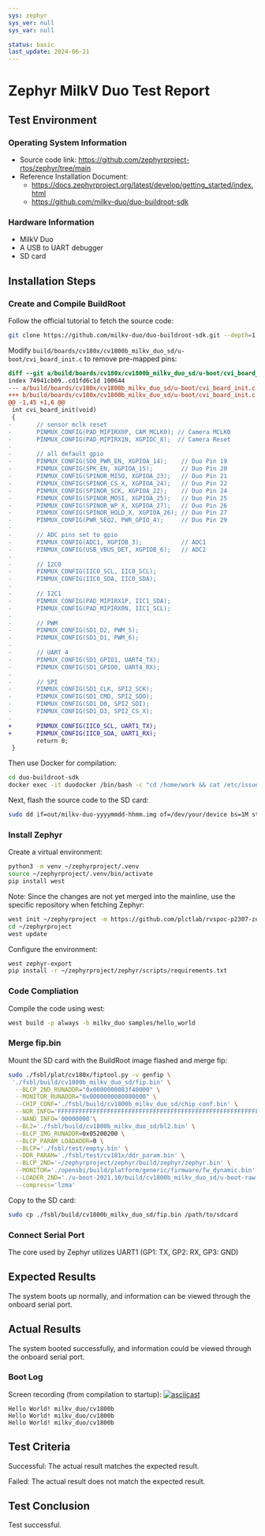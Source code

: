 ```yaml
---
sys: zephyr
sys_ver: null
sys_var: null

status: basic
last_update: 2024-06-21
---
```


# Zephyr MilkV Duo Test Report

## Test Environment

### Operating System Information

- Source code link: https://github.com/zephyrproject-rtos/zephyr/tree/main
- Reference Installation Document:
    - https://docs.zephyrproject.org/latest/develop/getting_started/index.html
    - https://github.com/milkv-duo/duo-buildroot-sdk

### Hardware Information

- MilkV Duo
- A USB to UART debugger
- SD card

## Installation Steps

### Create and Compile BuildRoot

Follow the official tutorial to fetch the source code:
```bash
git clone https://github.com/milkv-duo/duo-buildroot-sdk.git --depth=1
```

Modify `build/boards/cv180x/cv1800b_milkv_duo_sd/u-boot/cvi_board_init.c` to remove pre-mapped pins:
```diff
diff --git a/build/boards/cv180x/cv1800b_milkv_duo_sd/u-boot/cvi_board_init.c b/build/boards/cv180x/cv1800b_milkv_duo_sd/u-boot/cvi_board_init.c
index 74941cb09..cd1fd6c1d 100644
--- a/build/boards/cv180x/cv1800b_milkv_duo_sd/u-boot/cvi_board_init.c
+++ b/build/boards/cv180x/cv1800b_milkv_duo_sd/u-boot/cvi_board_init.c
@@ -1,45 +1,6 @@
 int cvi_board_init(void)
 {
-       // sensor mclk reset
-       PINMUX_CONFIG(PAD_MIPIRX0P, CAM_MCLK0); // Camera MCLK0
-       PINMUX_CONFIG(PAD_MIPIRX1N, XGPIOC_8);  // Camera Reset
-
-       // all default gpio
-       PINMUX_CONFIG(SD0_PWR_EN, XGPIOA_14);    // Duo Pin 19
-       PINMUX_CONFIG(SPK_EN, XGPIOA_15);        // Duo Pin 20
-       PINMUX_CONFIG(SPINOR_MISO, XGPIOA_23);   // Duo Pin 21
-       PINMUX_CONFIG(SPINOR_CS_X, XGPIOA_24);   // Duo Pin 22
-       PINMUX_CONFIG(SPINOR_SCK, XGPIOA_22);    // Duo Pin 24
-       PINMUX_CONFIG(SPINOR_MOSI, XGPIOA_25);   // Duo Pin 25
-       PINMUX_CONFIG(SPINOR_WP_X, XGPIOA_27);   // Duo Pin 26
-       PINMUX_CONFIG(SPINOR_HOLD_X, XGPIOA_26); // Duo Pin 27
-       PINMUX_CONFIG(PWR_SEQ2, PWR_GPIO_4);     // Duo Pin 29
-
-       // ADC pins set to gpio
-       PINMUX_CONFIG(ADC1, XGPIOB_3);           // ADC1
-       PINMUX_CONFIG(USB_VBUS_DET, XGPIOB_6);   // ADC2
-
-       // I2C0
-       PINMUX_CONFIG(IIC0_SCL, IIC0_SCL);
-       PINMUX_CONFIG(IIC0_SDA, IIC0_SDA);
-
-       // I2C1
-       PINMUX_CONFIG(PAD_MIPIRX1P, IIC1_SDA);
-       PINMUX_CONFIG(PAD_MIPIRX0N, IIC1_SCL);
-
-       // PWM
-       PINMUX_CONFIG(SD1_D2, PWM_5);
-       PINMUX_CONFIG(SD1_D1, PWM_6);
-
-       // UART 4
-       PINMUX_CONFIG(SD1_GPIO1, UART4_TX);
-       PINMUX_CONFIG(SD1_GPIO0, UART4_RX);
-
-       // SPI
-       PINMUX_CONFIG(SD1_CLK, SPI2_SCK);
-       PINMUX_CONFIG(SD1_CMD, SPI2_SDO);
-       PINMUX_CONFIG(SD1_D0, SPI2_SDI);
-       PINMUX_CONFIG(SD1_D3, SPI2_CS_X);
-
+       PINMUX_CONFIG(IIC0_SCL, UART1_TX);
+       PINMUX_CONFIG(IIC0_SDA, UART1_RX);
        return 0;
 }

```

Then use Docker for compilation:
```bash
cd duo-buildroot-sdk
docker exec -it duodocker /bin/bash -c "cd /home/work && cat /etc/issue && ./build.sh milkv-duo"
```

Next, flash the source code to the SD card:
```bash 
sudo dd if=out/milkv-duo-yyyymmdd-hhmm.img of=/dev/your/device bs=1M status=progress
```

### Install Zephyr

Create a virtual environment:

```bash
python3 -m venv ~/zephyrproject/.venv
source ~/zephyrproject/.venv/bin/activate
pip install west
```

Note: Since the changes are not yet merged into the mainline, use the specific repository when fetching Zephyr:
```bash
west init ~/zephyrproject -m https://github.com/plctlab/rvspoc-p2307-zephyr.git
cd ~/zephyrproject
west update
```

Configure the environment:
```bash
west zephyr-export
pip install -r ~/zephyrproject/zephyr/scripts/requirements.txt
```

### Code Compliation

Compile the code using west:
```bash
west build -p always -b milkv_duo samples/hello_world
```

### Merge fip.bin

Mount the SD card with the BuildRoot image flashed and merge fip:
```bash
sudo ./fsbl/plat/cv180x/fiptool.py -v genfip \
 './fsbl/build/cv1800b_milkv_duo_sd/fip.bin' \
  --BLCP_2ND_RUNADDR="0x0000000083f40000" \
  --MONITOR_RUNADDR="0x0000000080000000" \
  --CHIP_CONF='./fsbl/build/cv1800b_milkv_duo_sd/chip_conf.bin' \
  --NOR_INFO='FFFFFFFFFFFFFFFFFFFFFFFFFFFFFFFFFFFFFFFFFFFFFFFFFFFFFFFFFFFFFFFFFFFFFFFF' \
  --NAND_INFO='00000000'\
  --BL2='./fsbl/build/cv1800b_milkv_duo_sd/bl2.bin' \
  --BLCP_IMG_RUNADDR=0x05200200 \
  --BLCP_PARAM_LOADADDR=0 \
  --BLCP='./fsbl/test/empty.bin' \
  --DDR_PARAM='./fsbl/test/cv181x/ddr_param.bin' \
  --BLCP_2ND='~/zephyrproject/zephyr/build/zephyr/zephyr.bin' \
  --MONITOR='./opensbi/build/platform/generic/firmware/fw_dynamic.bin' \
  --LOADER_2ND='./u-boot-2021.10/build/cv1800b_milkv_duo_sd/u-boot-raw.bin' \
  --compress='lzma'
```

Copy to the SD card:
```bash
sudo cp ./fsbl/build/cv1800b_milkv_duo_sd/fip.bin /path/to/sdcard
```

### Connect Serial Port

The core used by Zephyr utilizes UART1 (GP1: TX, GP2: RX, GP3: GND)

## Expected Results

The system boots up normally, and information can be viewed through the onboard serial port.

## Actual Results

The system booted successfully, and information could be viewed through the onboard serial port.

### Boot Log

Screen recording (from compilation to startup):
[![asciicast](https://asciinema.org/a/7ax1STNgh7W6wKFH9mMKLfiHV.svg)](https://asciinema.org/a/7ax1STNgh7W6wKFH9mMKLfiHV)

```log
Hello World! milkv_duo/cv1800b
Hello World! milkv_duo/cv1800b
Hello World! milkv_duo/cv1800b
```

## Test Criteria

Successful: The actual result matches the expected result.

Failed: The actual result does not match the expected result.

## Test Conclusion

Test successful.

